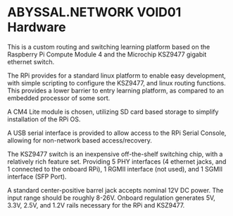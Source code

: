 # ABYSSAL.NETWORK VOID01 Hardware
This is a custom routing and switching learning platform based on the Raspberry Pi Compute Module 4 and the Microchip KSZ9477 gigabit ethernet switch.

The RPi provides for a standard linux platform to enable easy development, with simple scripting to configure the KSZ9477, and linux routing functions. This provides a lower barrier to entry learning platform, as compared to an embedded processor of some sort.

A CM4 Lite module is chosen, utilizing SD card based storage to simplify installation of the RPi OS.

A USB serial interface is provided to allow access to the RPi Serial Console, allowing for non-network based access/recovery.

The KSZ9477 switch is an inexpensive off-the-shelf switching chip, with a relatively rich feature set. Providing 5 PHY interfaces (4 ethernet jacks, and 1 connected to the onboard RPi), 1 RGMII interface (not used), and 1 SGMII interface (SFP Port).

A standard center-positive barrel jack accepts nominal 12V DC power. The input range should be roughly 8-26V. Onboard regulation generates 5V, 3.3V, 2.5V, and 1.2V rails necessary for the RPi and KSZ9477.
